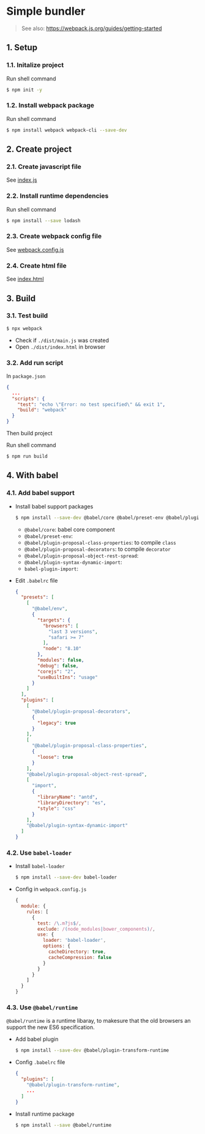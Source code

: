 # Simple bundler

> See also: https://webpack.js.org/guides/getting-started

## 1. Setup

### 1.1. Initalize project

Run shell command

```bash
$ npm init -y
```

### 1.2. Install webpack package

Run shell command

```bash
$ npm install webpack webpack-cli --save-dev
```

## 2. Create project

### 2.1. Create **javascript** file

See [index.js](./src/index.js)

### 2.2. Install runtime dependencies

Run shell command

```bash
$ npm install --save lodash
```

### 2.3. Create **webpack config** file

See [webpack.config.js](./webpack.config.js)

### 2.4. Create **html** file

See [index.html](./dist/index.html)

## 3. Build

### 3.1. Test build

```bash
$ npx webpack
```

- Check if `./dist/main.js` was created
- Open `./dist/index.html` in browser

### 3.2. Add run script

In `package.json`

```json
{
  ...
  "scripts": {
    "test": "echo \"Error: no test specified\" && exit 1",
    "build": "webpack"
  }
}
```

Then build project

Run shell command

```bash
$ npm run build
```

## 4. With babel

### 4.1. Add babel support

- Install babel support packages

  ```bash
  $ npm install --save-dev @babel/core @babel/preset-env @babel/plugin-proposal-class-properties @babel/plugin-proposal-decorators @babel/plugin-proposal-object-rest-spread @babel/plugin-syntax-dynamic-import babel-plugin-import
  ```
  
  - `@babel/core`: babel core component
  - `@babel/preset-env`: 
  - `@babel/plugin-proposal-class-properties`: to compile `class`
  - `@babel/plugin-proposal-decorators`: to compile `decorator`
  - `@babel/plugin-proposal-object-rest-spread`: 
  - `@babel/plugin-syntax-dynamic-import`:
  - `babel-plugin-import`:

- Edit `.babelrc` file

  ```json
  {
    "presets": [
      [
        "@babel/env",
        {
          "targets": {
            "browsers": [
              "last 3 versions",
              "safari >= 7"
            ],
            "node": "8.10"
          },
          "modules": false,
          "debug": false,
          "corejs": "2",
          "useBuiltIns": "usage"
        }
      ]
    ],
    "plugins": [
      [
        "@babel/plugin-proposal-decorators",
        {
          "legacy": true
        }
      ],
      [
        "@babel/plugin-proposal-class-properties",
        {
          "loose": true
        }
      ],
      "@babel/plugin-proposal-object-rest-spread",
      [
        "import",
        {
          "libraryName": "antd",
          "libraryDirectory": "es",
          "style": "css"
        }
      ],
      "@babel/plugin-syntax-dynamic-import"
    ]
  }
  ```

### 4.2. Use `babel-loader`

- Install `babel-loader`

  ```bash
  $ npm install --save-dev babel-loader
  ```

- Config in `webpack.config.js`

  ```javascript
  {
    module: {
      rules: [
        {
          test: /\.m?js$/,
          exclude: /(node_modules|bower_components)/,
          use: {
            loader: 'babel-loader',
            options: {
              cacheDirectory: true,
              cacheCompression: false
            }
          }
        }
      ]
    }
  }
  ```

### 4.3. Use `@babel/runtime`

`@babel/runtime` is a runtime libaray, to makesure that the old browsers an support the new ES6 specification.

- Add babel plugin

  ```bash
  $ npm install --save-dev @babel/plugin-transform-runtime
  ```

- Config `.babelrc` file

  ```json
  {
    "plugins": [
      "@babel/plugin-transform-runtime",
      ...
    ]
  }
  ```

- Install runtime package

  ```bash
  $ npm install --save @babel/runtime
  ```
  